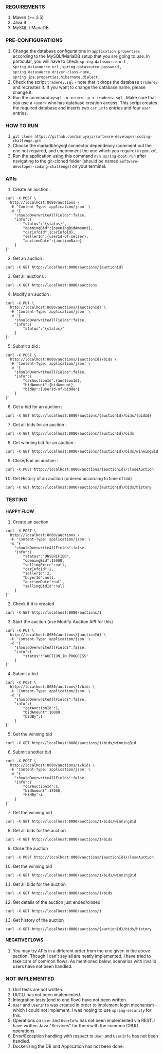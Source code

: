 ### REQUIREMENTS
1. Maven (>= 3.5)
2. Java 8
3. MySQL / MariaDB 

### PRE-CONFIGURATIONS
1. Change the database configurations in `application.properties` according to the MySQL/MariaDB setup that you are going to use. In particular, you will have to check `spring.datasource.url` , `spring.datasource.url` , `spring.datasource.password` , `spring.datasource.driver-class-name` , `spring.jpa.properties.hibernate.dialect`. 
2. Check the script `traderev.sql` - note that it drops the database `traderev` and recreates it. If you want to change the database name, please change it. 
3. Run the command `mysql -u <user> -p < traderev.sql` . Make sure that you use a `<user>` who has database creation access. This script creates the required database and inserts two `car_info` entries and four `user` entries. 
 
### HOW TO RUN
1. `git clone https://github.com/manuyaji/software-developer-coding-challenge.git`
2. Choose the mariadb/mysql connector dependency (comment out the one not required, and uncomment the one which you require) in `pom.xml`.
3. Run the application using this command `mvn spring-boot:run` after navigating to the git-cloned folder (should be named `software-developer-coding-challenge`) on your terminal. 

### APIs 
1. Create an auction : 
```
curl -X POST \
  http://localhost:8080/auctions \
  -H 'Content-Type: application/json' \
  -d '{
	"shouldOverwriteAllFields":false,
	"info":{
		"status":"{status}",
		"openingBid":{openingBidAmount},
		"carInfoId":{carInfoId},
		"sellerId":{userId-of-seller},
		"auctionDate":{auctionDate}
	}
}'
```
2. Get an auction : 
```
curl -X GET http://localhost:8080/auctions/{auctionId}
```
3. Get all auctions : 
```
curl -X GET http://localhost:8080/auctions
```
4. Modify an auction : 
```
curl -X PUT \
  http://localhost:8080/auctions/{auctionId} \
  -H 'Content-Type: application/json' \
  -d '{
	"shouldOverwriteAllFields":false,
	"info":{
		"status":"{status}"
	}
}'
```
5. Submit a bid : 
```
curl -X POST \
  http://localhost:8080/auctions/{auctionId}/bids \
  -H 'Content-Type: application/json' \
  -d '{
	"shouldOverwriteAllFields":false,
	"info":{
		"carAuctionId":{auctionId},
		"bidAmount":{bidAmount},
		"bidBy":{userId-of-bidder}
	}
}'
```
6. Get a bid for an auction : 
```
curl -X GET http://localhost:8080/auctions/{auctionId}/bids/{bidId} 
```
7. Get all bids for an auction : 
```
curl -X GET http://localhost:8080/auctions/{auctionId}/bids 
```
8. Get winning bid for an auction : 
```
curl -X GET http://localhost:8080/auctions/{auctionId}/bids/winningBid
```
9. Close/End an auction :  
```
curl -X POST http://localhost:8080/auctions/{auctionId}/closeAuction 
```
10. Get History of an auction (ordered according to time of bid)
```
curl -X GET http://localhost:8080/auctions/{auctionId}/bids/history 
```

### TESTING
#### HAPPY FLOW
1. Create an auction
```
curl -X POST \
  http://localhost:8080/auctions \
  -H 'Content-Type: application/json' \
  -d '{
	"shouldOverwriteAllFields":false,
	"info":{
		"status":"UNVERIFIED",
		"openingBid":15000,
		"sellingPrice":null,
		"carInfoId":2,
		"sellerId":2,
		"buyerId":null,
		"auctionDate":null,
		"sellingBidId":null
	}
}'
```
2. Check if it is created
```
curl -X GET http://localhost:8080/auctions/1
```
3. Start the auction (use Modify-Auction API for this)
```
curl -X PUT \
  http://localhost:8080/auctions/{auctionId} \
  -H 'Content-Type: application/json' \
  -d '{
	"shouldOverwriteAllFields":false,
	"info":{
		"status":"AUCTION_IN_PROGRESS"
	}
}'
```
4. Submit a bid
```
curl -X POST \
  http://localhost:8080/auctions/1/bids \
  -H 'Content-Type: application/json' \
  -d '{
	"shouldOverwriteAllFields":false,
	"info":{
		"carAuctionId":1,
		"bidAmount":16000,
		"bidBy":1
	}
}'
```
5. Get the winning bid
```
curl -X GET http://localhost:8080/auctions/1/bids/winningBid
```
6. Submit another bid
```
curl -X POST \
  http://localhost:8080/auctions/1/bids \
  -H 'Content-Type: application/json' \
  -d '{
	"shouldOverwriteAllFields":false,
	"info":{
		"carAuctionId":1,
		"bidAmount":17000,
		"bidBy":4
	}
}'
```
7. Get the winning bid
```
curl -X GET http://localhost:8080/auctions/1/bids/winningBid
```
8. Get all bids for the auction
```
curl -X GET http://localhost:8080/auctions/1/bids 
```
9. Close the auction
```
curl -X POST http://localhost:8080/auctions/{auctionId}/closeAuction 
```
10. Get the winning bid
```
curl -X GET http://localhost:8080/auctions/1/bids/winningBid
```
11. Get all bids for the auction
```
curl -X GET http://localhost:8080/auctions/1/bids 
```
12. Get details of the auction just ended/closed
```
curl -X GET http://localhost:8080/auctions/1
```
13. Get history of the auction
```
curl -X GET http://localhost:8080/auctions/{auctionId}/bids/history 
```

#### NEGATIVE FLOWS
1. You may try APIs in a different order from the one given in the above section. Though I can't say all are neatly implemented, I have tried to take care of common flows. As mentioned below, scenarios with invalid users have not been handled. 


### NOT IMPLEMENTED
1. Unit tests are not written.
2. UI/CLI has not been implemented.
3. Integration tests (end to end flow) have not been written. 
4. `User` and `UserInfo` was created in order to implement login mechanism - which I could not implement. I was hoping to use `spring-security` for this. 
5. Operations on `User` and `UserInfo` has not been implemented via REST. I have written Java "Services" for them with the common CRUD operations. 
6. Error/Exception handling with respect to `User` and `UserInfo` has not been handled. 
7. Dockerizing the DB and Application has not been done.
